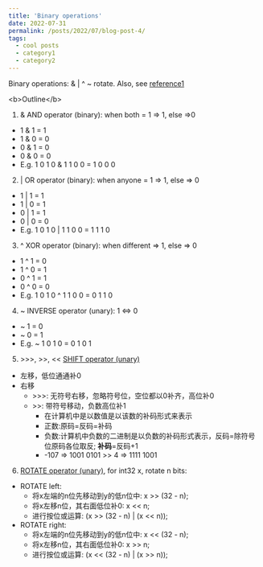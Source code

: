 ```yaml
---
title: 'Binary operations'
date: 2022-07-31
permalink: /posts/2022/07/blog-post-4/
tags:
  - cool posts
  - category1
  - category2
---
```


Binary operations: & \| ^ ~ rotate. Also, see [reference1](https://blog.csdn.net/weixin_45027171/article/details/113386796)

\<b\>Outline\</b\>
1. & AND operator (binary): when both = 1 =\> 1, else =\>0
  * 1 & 1 = 1
  * 1 & 0 = 0
  * 0 & 1 = 0
  * 0 & 0 = 0
  * E.g. 1 0 1 0 & 1 1 0 0 = 1 0 0 0
2. \| OR operator (binary): when anyone = 1 =\> 1, else =\> 0
  * 1 \| 1 = 1
  * 1 \| 0 = 1
  * 0 \| 1 = 1
  * 0 \| 0 = 0
  * E.g. 1 0 1 0 \| 1 1 0 0 = 1 1 1 0
3. ^ XOR operator (binary): when different =\> 1, else =\> 0
  * 1 ^ 1 = 0
  * 1 ^ 0 = 1
  * 0 ^ 1 = 1
  * 0 ^ 0 = 0
  * E.g. 1 0 1 0 ^ 1 1 0 0 = 0 1 1 0
4. ~ INVERSE operator (unary): 1 \<=\> 0
  * ~ 1 = 0
  * ~ 0 = 1
  * E.g. ~ 1 0 1 0 = 0 1 0 1
5. \>\>\>, \>\>, \<\< [SHIFT operator (unary)](https://blog.csdn.net/u014419806/article/details/114850031)
  * 左移，低位通通补0
  * 右移
    - \>\>\>: 无符号右移，忽略符号位，空位都以0补齐，高位补0
    - \>\>: 带符号移动，负数高位补1
      - 在计算机中是以数值是以该数的补码形式来表示
      - 正数:原码=反码=补码
      - 负数:计算机中负数的二进制是以负数的补码形式表示，反码=除符号位原码各位取反; <b>补码</b>=反码+1
      - -107 =\> 1001 0101 \>\> 4 =\> 1111 1001
6. [ROTATE operator (unary)](https://blog.csdn.net/LiuBo_01/article/details/80149708), for int32 x, rotate n bits:
  * ROTATE left:
    * 将x左端的n位先移动到y的低n位中: x \>\> (32 - n);
    * 将x左移n位，其右面低位补0: x \<\< n;
    * 进行按位或运算: (x \>\> (32 - n) \| (x \<\< n));
  * ROTATE right:
    * 将x左端的n位先移动到y的低n位中: x \<\< (32 - n);
    * 将x左移n位，其右面低位补0: x \>\> n;
    * 进行按位或运算: (x \<\< (32 - n) \| (x \>\> n));
